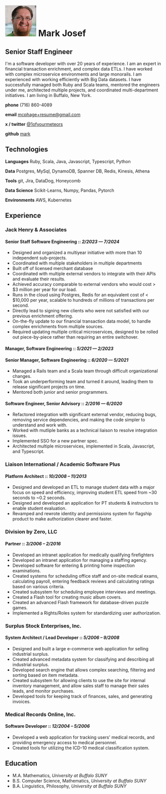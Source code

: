 # ![Photo](headshot-100x100.png) Mark Josef

## Senior Staff Engineer

I'm a software developer with over 20 years of experience.  I am an expert in financial transaction enrichment, and complex data ETLs.  I have worked with complex microservice environments and large monorails.  I am experienced with working efficiently with Big Data datasets.  I have successfully managed both Ruby and Scala teams, mentored the engineers under me, architected multiple projects, and coordinated multi-department initiatives.  I am living in Buffalo, New York.

**phone** (716) 860-4089

**email** [mcphage+resume@gmail.com](mailto:mcphage+resume@gmail.com)

**x / twitter** [@1ofyourmeteors](http://twitter.com/1ofyourmeteors)

**github** [mark](http://www.github.com/mark)

## Technologies

**Languages** Ruby, Scala, Java, Javascript, Typescript, Python

**Data** Postgres, MySql, DynamoDB, Spanner DB, Redis, Kinesis, Athena

**Tools** git, Jira, DataDog, Honeycomb

**Data Science** Scikit-Learns, Numpy, Pandas, Pytorch

**Environments** AWS, Kubernetes

## Experience

### Jack Henry & Associates
#### Senior Staff Software Engineering :: *2/2023 — 7/2024*
* Designed and organized a multiyear initiative with more than 10 independent sub-projects.
* Coordinated with multiple stakeholders in multiple departments
* Built off of licensed merchant database
* Coordinated with multiple external vendors to integrate with their APIs and evaluate their results.
* Achieved accuracy comparable to external vendors who would cost > $3 million per year for our load.
* Runs in the cloud using Postgres, Redis for an equivalent cost of < $10,000 per year, scalable to hundreds of millions of transactions per second.
* Directly lead to signing new clients who were not satisfied with our previous enrichment offering.
* On-the-fly update to our financial transaction data model, to handle complex enrichments from multiple sources.
* Required updating multiple critical microservices, designed to be rolled out piece-by-piece rather than requiring an entire switchover.

#### Manager, Software Engineering :: *5/2021 — 2/2023*
#### Senior Manager, Software Engineering :: *6/2020 — 5/2021*
* Managed a Rails team and a Scala team through difficult organizational changes.
* Took an underperforming team and turned it around, leading them to release significant projects on time.
* Mentored both junior and senior programmers.

#### Software Engineer, Senior Advisory :: *2/2016 — 6/2020*
* Refactored integration with significant external vendor, reducing bugs, removing service dependencies, and making the code simpler to understand and work with.
* Worked with mutliple banks as a technical liaison to resolve integration issues.
* Implemented SSO for a new partner spec.
* Architected multiple microservices, implemented in Scala, Javascript, and Typescript.

### Liaison International / Academic Software Plus
#### Platform Architect :: *10/2008 – 11/2013*
* Designed and developed an ETL to manage student data with a major focus on speed and efficiency, improving student ETL speed from ~30 seconds to ~0.2 seconds.
* Designed and developed an application for PT students & instructors to enable student evaluation.
* Revamped and rewrote identity and permissions system for flagship product to make authorization clearer and faster.

### Division by Zero, LLC
#### Partner :: *3/2006 – 2/2016*
* Developed an intranet application for medically qualifying firefighters
* Developed an intranet application for managing a staffing agency.
* Developed software for entering & printing home inspection examinations.
* Created systems for scheduling office staff and on-site medical exams, calculating payroll, entering feedback reviews and calculating ratings based on various criteria.
* Created subsystem for scheduling employee interviews and meetings.
* Created a Flash tool for creating music album covers.
* Created an advanced Flash framework for database-driven puzzle games.
* Implemented a Rights/Roles system for standardizing user authorization.

### Surplus Stock Enterprises, Inc.
#### System Architect / Lead Developer :: *5/2006 – 9/2008*
* Designed and built a large e-commerce web application for selling industrial surplus.
* Created advanced metadata system for classifying and describing all industrial surplus.
* Developed search engine that allows complex searching, filtering and sorting based on item metadata.
* Created subsystem for allowing clients to use the site for internal inventory management, and allow sales staff to manage their sales leads, and monitor purchases.
* Developed tools for keeping track of finances, sales, and generating invoices.

### Medical Records Online, Inc.
#### Software Developer :: *12/2004 – 5/2006*
* Developed a web application for tracking users' medical records, and providing emergency access to medical personnel.
* Created tools for utilizing the ICD-10 medical classification system.

## Education

* M.A. Mathematics, *University at Buffalo SUNY*
* B.S. Computer Science, Mathematics, *University at Buffalo SUNY*
* B.A. Linguistics, Philosophy, *University at Buffalo SUNY*
